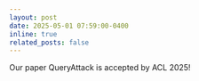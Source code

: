 ```yaml
---
layout: post
date: 2025-05-01 07:59:00-0400
inline: true
related_posts: false
---
```


Our paper QueryAttack is accepted by ACL 2025!